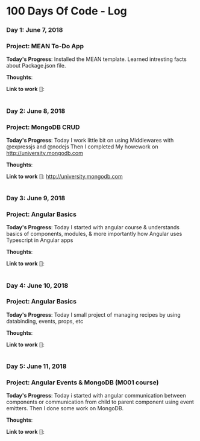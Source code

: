 # 100 Days Of Code - Log

### Day 1: June 7, 2018 

### Project: MEAN To-Do App
 
**Today's Progress**: Installed the MEAN template. Learned intresting facts about Package.json file. 
 
**Thoughts**: 

**Link to work** []: 

#

### Day 2: June 8, 2018 

### Project: MongoDB CRUD
 
**Today's Progress**:  Today I work little bit on using Middlewares with @expressjs and @nodejs Then I completed My howework on http://university.mongodb.com 
 
**Thoughts**: 

**Link to work** []: http://university.mongodb.com

#


### Day 3: June 9, 2018 

### Project: Angular Basics
 
**Today's Progress**:  Today I started with angular course & understands basics of components, modules, & more importantly how Angular uses Typescript in Angular apps 
 
**Thoughts**: 

**Link to work** []: 

#


### Day 4: June 10, 2018 

### Project: Angular Basics
 
**Today's Progress**:  Today I small project of managing recipes by using databinding, events, props, etc 
 
**Thoughts**: 

**Link to work** []:

#

### Day 5: June 11, 2018 

### Project: Angular Events & MongoDB (M001 course)
 
**Today's Progress**: Today i started with angular communication between components or communication from child to parent component using event emitters. Then I done some work on MongoDB.
 
**Thoughts**: 

**Link to work** []:

#
